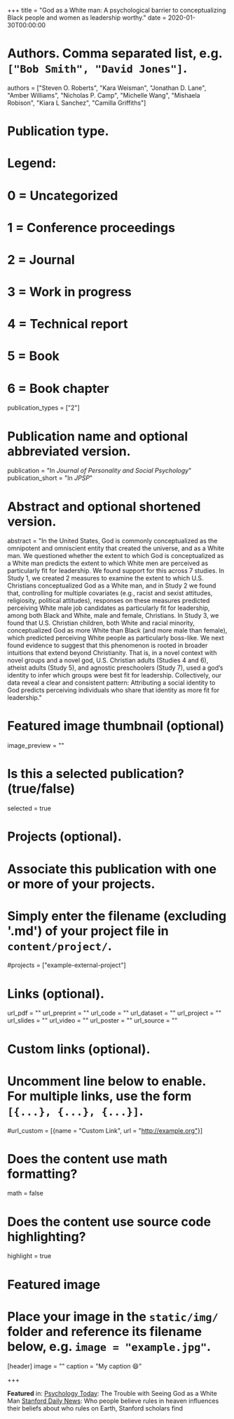+++
title = "God as a White man: A psychological barrier to conceptualizing Black people and women as leadership worthy."
date = 2020-01-30T00:00:00

# Authors. Comma separated list, e.g. `["Bob Smith", "David Jones"]`.
authors = ["Steven O. Roberts", "Kara Weisman", "Jonathan D. Lane", "Amber Williams", "Nicholas P. Camp", "Michelle Wang", "Mishaela Robison", "Kiara L Sanchez", "Camilla Griffiths"]

# Publication type.
# Legend:
# 0 = Uncategorized
# 1 = Conference proceedings
# 2 = Journal
# 3 = Work in progress
# 4 = Technical report
# 5 = Book
# 6 = Book chapter
publication_types = ["2"]

# Publication name and optional abbreviated version.
publication = "In *Journal of Personality and Social Psychology*"
publication_short = "In *JPSP*"

# Abstract and optional shortened version.
abstract = "In the United States, God is commonly conceptualized as the omnipotent and omniscient entity that created the universe, and as a White man. We questioned whether the extent to which God is conceptualized as a White man predicts the extent to which White men are perceived as particularly fit for leadership. We found support for this across 7 studies. In Study 1, we created 2 measures to examine the extent to which U.S. Christians conceptualized God as a White man, and in Study 2 we found that, controlling for multiple covariates (e.g., racist and sexist attitudes, religiosity, political attitudes), responses on these measures predicted perceiving White male job candidates as particularly fit for leadership, among both Black and White, male and female, Christians. In Study 3, we found that U.S. Christian children, both White and racial minority, conceptualized God as more White than Black (and more male than female), which predicted perceiving White people as particularly boss-like. We next found evidence to suggest that this phenomenon is rooted in broader intuitions that extend beyond Christianity. That is, in a novel context with novel groups and a novel god, U.S. Christian adults (Studies 4 and 6), atheist adults (Study 5), and agnostic preschoolers (Study 7), used a god’s identity to infer which groups were best fit for leadership. Collectively, our data reveal a clear and consistent pattern: Attributing a social identity to God predicts perceiving individuals who share that identity as more fit for leadership."

# Featured image thumbnail (optional)
image_preview = ""

# Is this a selected publication? (true/false)
selected = true

# Projects (optional).
#   Associate this publication with one or more of your projects.
#   Simply enter the filename (excluding '.md') of your project file in `content/project/`.
#projects = ["example-external-project"]

# Links (optional).
url_pdf = ""
url_preprint = ""
url_code = ""
url_dataset = ""
url_project = ""
url_slides = ""
url_video = ""
url_poster = ""
url_source = ""

# Custom links (optional).
#   Uncomment line below to enable. For multiple links, use the form `[{...}, {...}, {...}]`.
#url_custom = [{name = "Custom Link", url = "http://example.org"}]

# Does the content use math formatting?
math = false

# Does the content use source code highlighting?
highlight = true

# Featured image
# Place your image in the `static/img/` folder and reference its filename below, e.g. `image = "example.jpg"`.
[header]
image = ""
caption = "My caption :smile:"

+++

**Featured** in:
[Psychology Today](https://www.psychologytoday.com/us/blog/platonic-love/202002/the-trouble-seeing-god-white-man): The Trouble with Seeing God as a White Man
[Stanford Daily News](https://news.stanford.edu/2020/01/31/consequences-perceiving-god-white-man/): Who people believe rules in heaven influences their beliefs about who rules on Earth, Stanford scholars find
